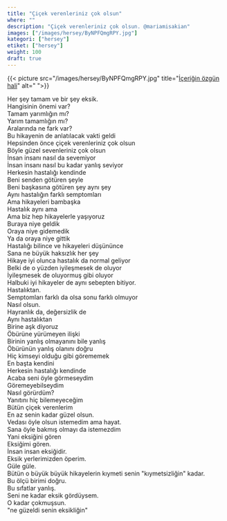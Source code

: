 ```yaml
---
title: "Çiçek verenleriniz çok olsun"
where: ""
description: "Çiçek verenleriniz çok olsun. @mariamisakian"
images: ["/images/hersey/ByNPFQmgRPY.jpg"]
kategori: ["hersey"]
etiket: ["hersey"]
weight: 100 
draft: true
---
```


{{< picture src="/images/hersey/ByNPFQmgRPY.jpg" title="[İçeriğin özgün hali](https://www.instagram.com/p/ByNPFQmgRPY)" alt=" ">}}


Her şey tamam ve bir şey eksik.  
Hangisinin önemi var?  
Tamam yarımlığın mı?  
Yarım tamamlığın mı?  
Aralarında ne fark var?  
Bu hikayenin de anlatılacak vakti geldi  
Hepsinden önce çiçek verenleriniz çok olsun  
Böyle güzel sevenleriniz çok olsun  
İnsan insanı nasıl da sevemiyor  
İnsan insanı nasıl bu kadar yanlış seviyor  
Herkesin hastalığı kendinde  
Beni senden götüren şeyle  
Beni başkasına götüren şey aynı şey  
Aynı hastalığın farklı semptomları  
Ama hikayeleri bambaşka  
Hastalık aynı ama  
Ama biz hep hikayelerle yaşıyoruz  
Buraya niye geldik  
Oraya niye gidemedik  
Ya da oraya niye gittik  
Hastalığı bilince ve hikayeleri düşününce  
Sana ne büyük haksızlık her şey  
Hikaye iyi olunca hastalık da normal geliyor  
Belki de o yüzden iyileşmesek de oluyor  
İyileşmesek de oluyormuş gibi oluyor  
Halbuki iyi hikayeler de aynı sebepten bitiyor.  
Hastalıktan.  
Semptomları farklı da olsa sonu farklı olmuyor  
Nasıl olsun.  
Hayranlık da, değersizlik de  
Aynı hastalıktan    
Birine aşk diyoruz  
Öbürüne yürümeyen ilişki  
Birinin yanlış olmayanını bile yanlış  
Öbürünün yanlış olanını doğru  
Hiç kimseyi olduğu gibi görememek  
En başta kendini  
Herkesin hastalığı kendinde  
Acaba seni öyle görmeseydim  
Göremeyebilseydim  
Nasıl görürdüm?  
Yanıtını hiç bilemeyeceğim  
Bütün çiçek verenlerim  
En az senin kadar güzel olsun.  
Vedası öyle olsun istemedim ama hayat.  
Sana öyle bakmış olmayı da istemezdim  
Yani eksiğini gören  
Eksiğimi gören.  
İnsan insan eksiğidir.  
Eksik yerlerimizden öperim.  
Güle güle.  
Bütün o büyük büyük hikayelerin kıymeti senin "kıymetsizliğin" kadar.  
Bu ölçü birimi doğru.  
Bu sıfatlar yanlış.  
Seni ne kadar eksik gördüysem.  
O kadar çokmuşsun.  
"ne güzeldi senin eksikliğin"